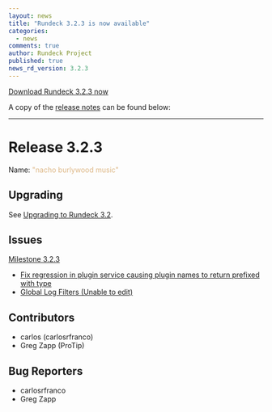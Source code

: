 ```yaml
---
layout: news
title: "Rundeck 3.2.3 is now available"
categories:
  - news
comments: true
author: Rundeck Project
published: true
news_rd_version: 3.2.3
---
```



[Download Rundeck 3.2.3 now](https://www.rundeck.com/download-page)


A copy of the [release notes](https://docs.rundeck.com/3.2.3/history/3_2_x/version-3.2.3.html) can be found below:

--------------------

# Release 3.2.3

Name: <span style="color: burlywood"><span class="glyphicon glyphicon-music"></span> "nacho burlywood music"</span>

## Upgrading
See [Upgrading to Rundeck 3.2](/upgrading/upgrading-to-rundeck-3.2.html).

## Issues

[Milestone 3.2.3](https://github.com/rundeck/rundeck/milestone/135)

* [Fix regression in plugin service causing plugin names to return prefixed with type](https://github.com/rundeck/rundeck/pull/5807)
* [Global Log Filters (Unable to edit)](https://github.com/rundeck/rundeck/issues/5784)

## Contributors

* carlos (carlosrfranco)
* Greg Zapp (ProTip)

## Bug Reporters

* carlosrfranco
* Greg Zapp
